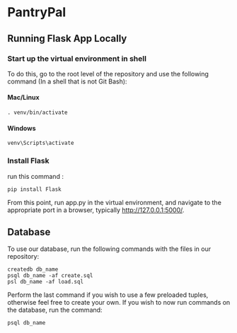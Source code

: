 # PantryPal
## Running Flask App Locally

### Start up the virtual environment in shell

To do this, go to the root level of the repository and use the following command (In a shell that is not Git Bash):

#### Mac/Linux
```
. venv/bin/activate
```

#### Windows
```
venv\Scripts\activate
```

### Install Flask
run this command :
```
pip install Flask
```




From this point, run app.py in the virtual environment, and navigate to the appropriate port in a browser,
typically http://127.0.0.1:5000/.

## Database
To use our database, run the following commands with the files in our repository:

```
createdb db_name
psql db_name -af create.sql
psl db_name -af load.sql
```

Perform the last command if you wish to use a few preloaded tuples, otherwise feel free to create your own. If you wish to now run commands on the database, run the command:

```
psql db_name
```
